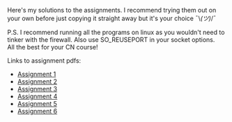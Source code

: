 Here's my solutions to the assignments. I recommend trying them out on your own before just copying it straight away but it's your choice ¯\\_(ツ)_/¯

P.S. I recommend running all the programs on linux as you wouldn't need to tinker with the firewall. Also use SO_REUSEPORT in your socket options.   
All the best for your CN course!

Links to assignment pdfs:
* [Assignment 1](https://github.com/rakim-0/Computer-Networks-Lab/blob/main/1.9th_Jan/Assignment%231.pdf)
* [Assignment 2](https://github.com/rakim-0/Computer-Networks-Lab/blob/main/2.23rd_Jan/Assignment%232.pdf)
* [Assignment 3](https://github.com/rakim-0/Computer-Networks-Lab/blob/main/3.30th_Jan/Assignment%233.pdf)
* [Assignment 4](https://github.com/rakim-0/Computer-Networks-Lab/blob/main/4.13th_Feb/Assignment%234.pdf)
* [Assignment 5](https://github.com/rakim-0/Computer-Networks-Lab/blob/main/5.26th_Mar/Assignment%235.pdf)
* [Assignment 6](https://github.com/rakim-0/Computer-Networks-Lab/blob/main/6.16th_Apr/Assignment%236.pdf)

